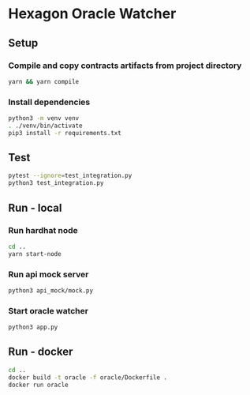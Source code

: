 # Hexagon Oracle Watcher


## Setup

### Compile and copy contracts artifacts from project directory
```bash
yarn && yarn compile
```

### Install dependencies
```bash
python3 -m venv venv
. ./venv/bin/activate
pip3 install -r requirements.txt
```

## Test
```bash
pytest --ignore=test_integration.py
python3 test_integration.py
```

## Run - local

### Run hardhat node
```bash
cd ..
yarn start-node
```

### Run api mock server
```bash
python3 api_mock/mock.py
```

### Start oracle watcher
```bash
python3 app.py
```

## Run - docker
```bash
cd ..
docker build -t oracle -f oracle/Dockerfile .
docker run oracle
```
